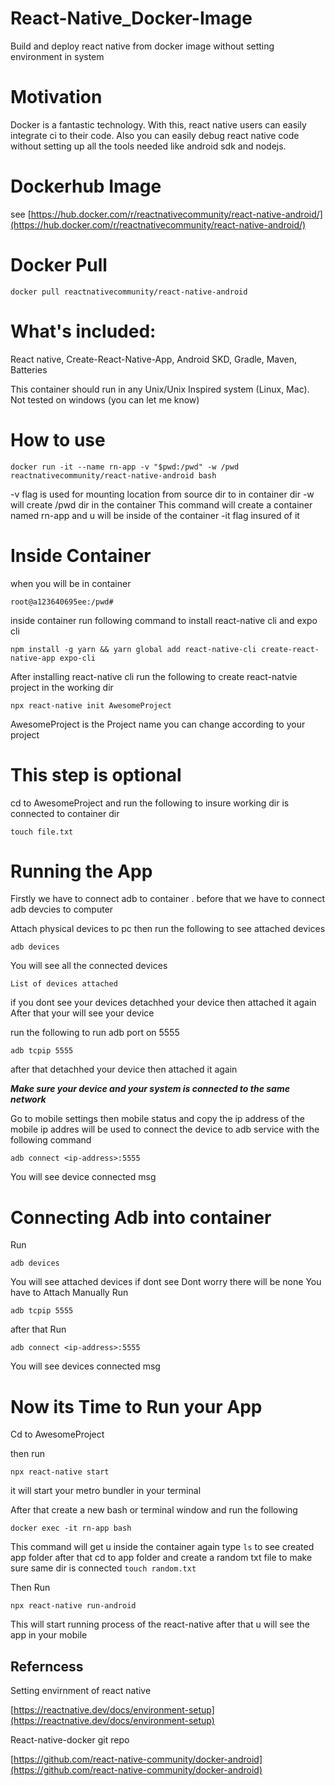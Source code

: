 # React-Native_Docker-Image
Build and deploy react native from docker image without setting environment in system

# Motivation
Docker is a fantastic technology. With this, react native users can easily integrate ci to their code. Also you can easily debug react native code without setting up all the tools needed like android sdk and nodejs. 

# Dockerhub Image
see [https://hub.docker.com/r/reactnativecommunity/react-native-android/](https://hub.docker.com/r/reactnativecommunity/react-native-android/)

# Docker Pull
```
docker pull reactnativecommunity/react-native-android
```
# What's included:
React native, Create-React-Native-App, Android SKD, Gradle, Maven, Batteries

This container should run in any Unix/Unix Inspired system (Linux, Mac). Not tested on windows (you can let me know)

# How to use 

```
docker run -it --name rn-app -v "$pwd:/pwd" -w /pwd reactnativecommunity/react-native-android bash
```
-v flag is used for mounting location from source dir to in container dir 
-w will create /pwd dir in the container
This command will create a container named rn-app and u will be inside of the container -it flag insured of it

# Inside Container
 when you will be in container 
 
 ```
 root@a123640695ee:/pwd# 
 ```
inside container run following command to install react-native cli and expo cli

```
npm install -g yarn && yarn global add react-native-cli create-react-native-app expo-cli
```
After installing react-native cli run the following to create react-natvie project in the working dir
```
npx react-native init AwesomeProject 
```
AwesomeProject is the Project name you can change according to your project
# This step is optional 
cd to AwesomeProject and run the following to insure working dir is connected to container dir
```
touch file.txt
```
# Running the App

Firstly we have to connect adb to container .
before that we have to connect adb devcies to computer

Attach physical devices to pc then run the following to see attached devices 
``` 
adb devices
```
You will see all the connected devices 

```
List of devices attached

```
if you dont see your devices detachhed your device then attached it again
After that your will see your device

run the following to run adb port on 5555
```
adb tcpip 5555
```
after that detachhed your device then attached it again

***Make sure your device and your system is connected to the same network***

Go to mobile settings then mobile status and copy the ip address of the mobile 
ip addres will be used to connect the device to adb service with the following command
```
adb connect <ip-address>:5555
```
You will see device connected msg 

# Connecting Adb into container 
Run 
```
adb devices
```
You will see attached devices if dont see Dont worry there will be none 
You have to Attach Manually 
Run 
```
adb tcpip 5555
```
after that Run 
```
adb connect <ip-address>:5555
```
You will see devices connected msg

# Now its Time to Run your App

Cd to AwesomeProject

then run
```
npx react-native start
```
it will start your metro bundler in your terminal

After that create a new bash or terminal window and run the following
```
docker exec -it rn-app bash
```
This command will get u inside the container again 
type ``ls`` to see created app folder after that cd to app folder 
and create a random txt file to make sure same dir is connected ```touch random.txt```

Then Run 
```
npx react-native run-android
```
This will start running process of the react-native after that u will see the app in your mobile

## Referncess
Setting envirnment of react native


[https://reactnative.dev/docs/environment-setup](https://reactnative.dev/docs/environment-setup)

React-native-docker git repo 

[https://github.com/react-native-community/docker-android](https://github.com/react-native-community/docker-android)



























